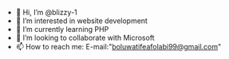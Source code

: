 - 👋 Hi, I’m @blizzy-1
- 👀 I’m interested in website development
- 🌱 I’m currently learning PHP
- 💞️ I’m looking to collaborate with Microsoft
- 📫 How to reach me:
E-mail:"boluwatifeafolabi99@gmail.com"

<!---
blizzy-1/blizzy-1 is a ✨ special ✨ repository because its `README.md` (this file) appears on your GitHub profile.
You can click the Preview link to take a look at your changes.
--->
